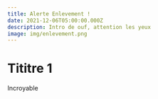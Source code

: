 ```yaml
---
title: Alerte Enlevement !
date: 2021-12-06T05:00:00.000Z
description: Intro de ouf, attention les yeux
image: img/enlevement.png
---
```

# Tititre 1
Incroyable